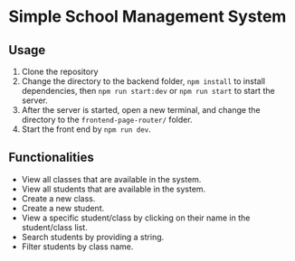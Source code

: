 # Simple School Management System
## Usage
1. Clone the repository
2. Change the directory to the backend folder, `npm install` to install dependencies, then `npm run start:dev` or `npm run start` to start the server.
3. After the server is started, open a new terminal, and change the directory to the `frontend-page-router/` folder.
4. Start the front end by `npm run dev`.

## Functionalities
- View all classes that are available in the system.
- View all students that are available in the system.
- Create a new class.
- Create a new student.
- View a specific student/class by clicking on their name in the student/class list.
- Search students by providing a string.
- Filter students by class name.
